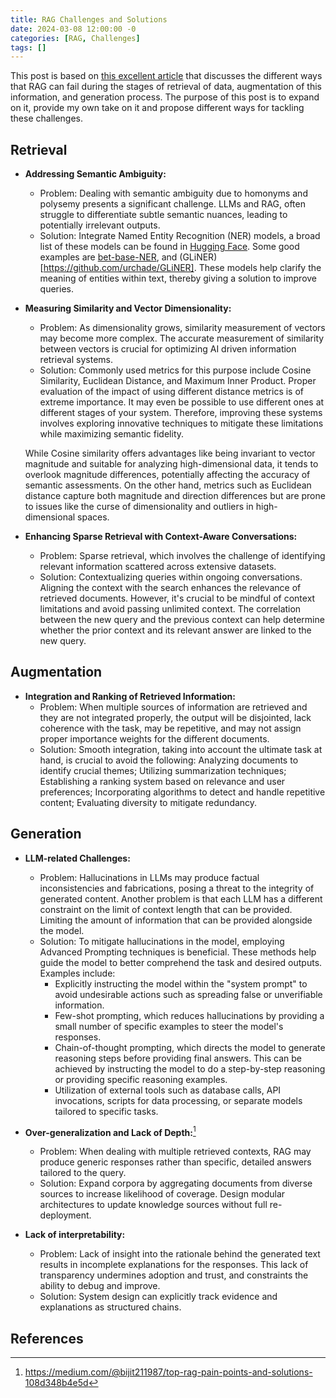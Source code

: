 ```yaml
---
title: RAG Challenges and Solutions
date: 2024-03-08 12:00:00 -0
categories: [RAG, Challenges]
tags: []
---
```


This post is based on [this excellent article](https://cloudatlas.me/why-do-rag-pipelines-fail-advanced-rag-patterns-part1-841faad8b3c2) that discusses the different ways that RAG can fail during the stages of retrieval of data, augmentation of this information, and generation process. The purpose of this post is to expand on it, provide my own take on it and propose different ways for tackling these challenges.

## Retrieval

- **Addressing Semantic Ambiguity:** 
    - Problem: Dealing with semantic ambiguity due to homonyms and polysemy presents a significant challenge. LLMs and RAG, often struggle to differentiate subtle semantic nuances, leading to potentially irrelevant outputs.
    - Solution: Integrate Named Entity Recognition (NER) models, a broad list of these models can be found in [Hugging Face](https://huggingface.co/models?other=named-entity-recognition). Some good examples are [bet-base-NER](https://huggingface.co/dslim/bert-base-NER), and (GLiNER)[https://github.com/urchade/GLiNER]. These models help clarify the meaning of entities within text, thereby giving a solution to improve queries. 

- **Measuring Similarity and Vector Dimensionality:**
    - Problem: As dimensionality grows, similarity measurement of vectors may become more complex. The accurate measurement of similarity between vectors is crucial for optimizing AI driven information retrieval systems.
    - Solution: Commonly used metrics for this purpose include Cosine Similarity, Euclidean Distance, and Maximum Inner Product. Proper evaluation of the impact of using different distance metrics is of extreme importance. It may even be possible to use different ones at different stages of your system. Therefore, improving these systems involves exploring innovative techniques to mitigate these limitations while maximizing semantic fidelity. 
    
    While Cosine similarity offers advantages like being invariant to vector magnitude and suitable for analyzing high-dimensional data, it tends to overlook magnitude differences, potentially affecting the accuracy of semantic assessments. On the other hand, metrics such as Euclidean distance capture both magnitude and direction differences but are prone to issues like the curse of dimensionality and outliers in high-dimensional spaces. 

- **Enhancing Sparse Retrieval with Context-Aware Conversations:**
    - Problem: Sparse retrieval, which involves the challenge of identifying relevant information scattered across extensive datasets.
    - Solution: Contextualizing queries within ongoing conversations. Aligning the context with the search enhances the relevance of retrieved documents. However, it's crucial to be mindful of context limitations and avoid passing unlimited context. The correlation between the new query and the previous context can help determine whether the prior context and its relevant answer are linked to the new query.


## Augmentation

- **Integration and Ranking of Retrieved Information:**
    - Problem: When multiple sources of information are retrieved and they are not integrated properly, the output will be disjointed, lack coherence with the task, may be repetitive, and may not assign proper importance weights for the different documents.
    - Solution: Smooth integration, taking into account the ultimate task at hand, is crucial to avoid the following: Analyzing documents to identify crucial themes; Utilizing summarization techniques; Establishing a ranking system based on relevance and user preferences; Incorporating algorithms to detect and handle repetitive content; Evaluating diversity to mitigate redundancy.

## Generation

- **LLM-related Challenges:**
    - Problem: Hallucinations in LLMs may produce factual inconsistencies and fabrications, posing a threat to the integrity of generated content. Another problem is that each LLM has a different constraint on the limit of context length that can be provided. Limiting the amount of information that can be provided alongside the model.
    - Solution: To mitigate hallucinations in the model, employing Advanced Prompting techniques is beneficial. These methods help guide the model to better comprehend the task and desired outputs. Examples include:
        - Explicitly instructing the model within the "system prompt" to avoid undesirable actions such as spreading false or unverifiable information.
        - Few-shot prompting, which reduces hallucinations by providing a small number of specific examples to steer the model's responses.
        - Chain-of-thought prompting, which directs the model to generate reasoning steps before providing final answers. This can be achieved by instructing the model to do a step-by-step reasoning or providing specific reasoning examples.
        - Utilization of external tools such as database calls, API invocations, scripts for data processing, or separate models tailored to specific tasks.

- **Over-generalization and Lack of Depth:**[^footnote]
    - Problem: When dealing with multiple retrieved contexts, RAG may produce generic responses rather than specific, detailed answers tailored to the query.
    - Solution: Expand corpora by aggregating documents from diverse sources to increase likelihood of coverage. Design modular architectures to update knowledge sources without full re-deployment.

- **Lack of interpretability:**
    - Problem: Lack of insight into the rationale behind the generated text results in incomplete explanations for the responses. This lack of transparency undermines adoption and trust, and constraints the ability to debug and improve.
    - Solution: System design can explicitly track evidence and explanations as structured chains.

## References
[^footnote]: https://medium.com/@bijit211987/top-rag-pain-points-and-solutions-108d348b4e5d